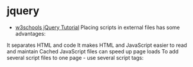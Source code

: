 # jquery
* [w3schools jQuery Tutorial](https://www.w3schools.com/jquery/default.asp)
Placing scripts in external files has some advantages:

It separates HTML and code
It makes HTML and JavaScript easier to read and maintain
Cached JavaScript files can speed up page loads
To add several script files to one page  - use several script tags:

